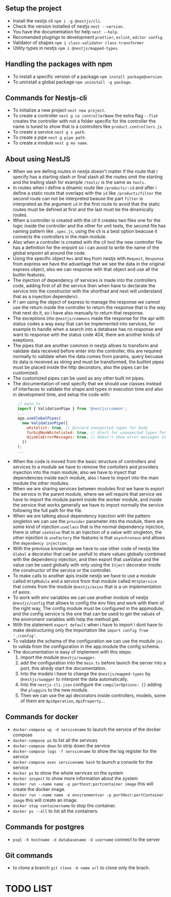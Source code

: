 ## Setup the project

- Install the nestjs cli `npm i -g @nestjs/cli`. 
- Check the version installed of nestjs `nest --version`.
- You have the documentation for help `nest --help`.
- Recomended plugings to development `prettier`, `eslint`, `editor config`.
- Validator of shapes `npm i class-validator class-transformer`
- Utility types in nestjs `npm i @nestjs/mapped-types`.

## Handling the packages with npm

- To install a specific version of a package `npm install package@version`.
- To uninstall a global package `npm uninstall -g package`.

## Commands for Nestjs-cli

- To initialize a new project `nest new project`.
- To create a controller `nest g co controllerName` the extra flag `--flat`
  creates the controller with not a folder specific for the controller the
  name is tuned to show that is a controllers like `product.controllers.js`
- To create a service `nest g s path`.
- To create a pipe `nest g pipe path`.
- To create a module `nest g mo name`.

## About using NestJS

- When we are definig routes in nestjs doesn't matter if the route that i
  specify has a starting slash or final slash all the routes omit the starting
  and the trailing slash for example `/tools/` is the same as `tools`.
- In routes when i define a dinamic route like `/products/:id` and after
  i define a static route that overlaps with the `id` like `/products/filter`
  the second route can not be interpreted beause the part `filter` is interpreted
  as the argument `id` in the first route to avoid that the static routes must
  be defined at first and the last must be the dinamically routes.
- When a controller is created with the _cli_ it creates two files one for the
  logic inside the controller and the other for unit tests, the second file has
  naming pattern like `.spec.js`, using the cli is a best option beacuse it
  connects the controllers in the main module.
- Also when a controller is created with the cli tool the new controller file
  has a definition for the enpoint so i can avoid to write the name of the global
  enpoint all around the code.
- Using the specific object `Res` and `Req` from nestjs with `Request`, `Response`
  from express we have the advantage that we see the data in the original express
  object, also we can response with that object and use all the builtin features.
- The injection of dependency of services is made into the controllers code, adding
  first of all the service then when have to declarate the service into the constructor
  with the shorthad and nest will understand that as a inyection dependenci.
- If i am using the object of express to manage the response we cannot use the
  return inside the controller to return the response that is the way that nest
  do it, so i have also manually to return that response.
- The exceptions into `@nestjs/commons` made the response for the api with status
  codes a way easy that can be implemented into services, for example to handle 
  when a search into a database has no response and want to response with the status
  code 404, there are another kinds of exeptions.
- The pipes that are another common in nestjs allows to transform and validate data
  received before enter into the controller, this are required normally to validate
  when the data comes from params, query becuase its data is received as string and
  must be transformed, the builtint pipes must be placed inside the http decorators,
  also the pipes can be customized.
- The customized pipes can be used as any other built int pipes.
- The documentation of nest specify that we should use classes instead of interfaces
  to validate the shape and types in execution time and also in development time, and
  setup the code with:
  ```javascript
    // main.ts
    import { ValidationPipe } from '@nestjs/common';
    ...
    app.useGlobalPipes(
      new ValidationPipe({
        whitelist: true, // Discard unexpected types for body
        forbidNonWhitelisted: true, // Alert for unexpected types for body
        disableErrorMessages: true, // Doesn't show error messages in production
      })
    );
    ...
  ```
- When the code is moved from the basic structure of controllers and services to a module
  we have to remove the contollers and providers inyection into the main module, also we
  have to inyect that dependencies inside each module, also i have to import into the main
  module the other modules.
- When we are sharing services between modules first we have to export the service in the
  parent module, where we will require that service we have to import the module parent inside
  the worker module, and inside the service that works generally we have to import normally
  the service following the full path for the file.
- When we are talking about dependency injection with the pattern singleton we can use the 
  `provider` parameter into the module, there are some kind of injection `useClass` that is
  the normal dependency injection, there is other `useValue` that is an injection of a value
  with singleton, the other injection is `useFactory` the features is that `asynchronous`
  and allows the `dependency injection`.
- With the previous knowledge we have to use other code of nestjs like `Global` a decorator
  that can be usefull to share values globally combined with the dependency injection, and
  then export that useValue and the value can be used globally with only using the `Inject`
  decorator inside the constructor of the service or the controller.
- To make calls to another apis inside nestjs we have to use a module called `HttpModule` and
  a service from that module called `HttpService` that comes from the module `@nestjs/axios`
  that is a un implementation of axios.
- To work with env variables we can use another module of nestjs `@nestjs/config` that allows
  to config the env files and work with them of the right way, The config module must be configured
  in the appmodule, and the config service is the one that can be used to get the values of the
  enviroment variables with help the method get.
- With the statement `export default` when i have to import i dont have to make destructuring
  only the importation like `import config from './config'`.
- To validate the schema of the configuration we can use the module `joi` to valida from
  the configuration in the app.module the config schema. 
- The documentation is easy of implement with this steps:
  1. import the module `@nestjs/swagger`.
  2. add the configuration into the `main.ts` before launch the server into a port, this alredy start
    the documentation.
  3. Into the models i have to change the `@nestjs/mapped-types` by `@nestjs/swagger` to
    interpret the data automatically.
  4. Into the `nestjs-cli.json` configure the `compilerOptions: {}` adding the `pluggins` to the new module.
  5. Then we can use the api decorators inside controllers, models, some of them are `ApiOperation`,
    `ApiProperty`...

## Commands for docker

- `docker-compose up -d servicename` to launch the service of the docker compose
- `docker-compose ps` to list all the services
- `docker-compose down` to strip down the service
- `docker-compose logs -f servicename` to show the log register for the service
- `docker-compose exec servicename bash` to launch a console for the service
- `docker ps` to show the whole services on the system
- `docker inspect` to show more information about the system
- `docker run --name name -p porthost:portcontainer image` this will create the docker image.
- `docker run --name name -e environmentvar -p portHost:portContainer image` this will create an image.
- `docker stop containername` to stop the container.
- `docker ps --all` to list all the containers.

## Commands for postgres

- `psql -h hostname -d databasename -U username` connect to the server

## Git commands
- to clone a branch `git clone -b name url` to clone only the brach.

# TODO LIST


